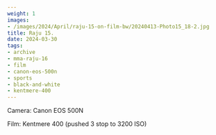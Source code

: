 ```yaml
---
weight: 1
images:
- /images/2024/April/raju-15-on-film-bw/20240413-Photo15_18-2.jpg
title: Raju 15.
date: 2024-03-30
tags:
- archive
- mma-raju-16
- film
- canon-eos-500n
- sports
- black-and-white
- kentmere-400
---
```


Camera: Canon EOS 500N

Film: Kentmere 400 (pushed 3 stop to 3200 ISO)